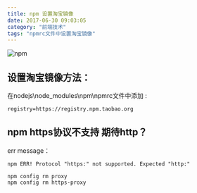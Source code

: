 ```yaml
---
title: npm 设置淘宝镜像
date: 2017-06-30 09:03:05
category: "前端技术"
tags: "npmrc文件中设置淘宝镜像"
---
```


![npm](https://tawen.github.io/res/npm.jpg)


## 设置淘宝镜像方法：

在nodejs\node_modules\npm\npmrc文件中添加 :
```
registry=https://registry.npm.taobao.org
```

## npm https协议不支持 期待http？

err message：
```
npm ERR! Protocol "https:" not supported. Expected "http:"
```

```
npm config rm proxy
npm config rm https-proxy
```